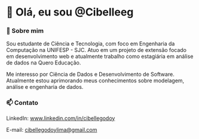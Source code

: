 # 👋 Olá, eu sou @Cibelleeg

### 🚀 Sobre mim

Sou estudante de Ciência e Tecnologia, com foco em Engenharia da Computação na UNIFESP - SJC. Atuo em um projeto de extensão focado em desenvolvimento web e atualmente trabalho como estagiária em análise de dados na Quero Educação.

Me interesso por Ciência de Dados e Desenvolvimento de Software. Atualmente estou aprimorando meus conhecimentos sobre modelagem, análise e engenharia de dados.

### 📫 Contato

LinkedIn: www.linkedin.com/in/cibellegodoy

E-mail: cibellegodoylima@gmail.com


<!---
Cibelleeg/Cibelleeg is a ✨ special ✨ repository because its `README.md` (this file) appears on your GitHub profile.
You can click the Preview link to take a look at your changes.
--->
